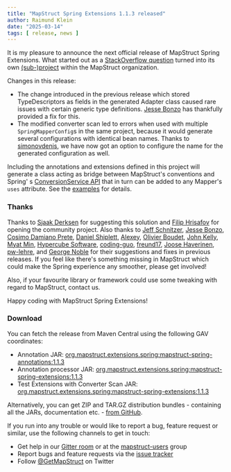 ```yaml
---
title: "MapStruct Spring Extensions 1.1.3 released"
author: Raimund Klein
date: "2025-03-14"
tags: [ release, news ]
---
```


It is my pleasure to announce the next official release of MapStruct Spring Extensions.
What started out as a [StackOverflow question](https://stackoverflow.com/q/58081224/3361467) turned into its
own [(sub-)project](https://github.com/mapstruct/mapstruct-spring-extensions) within the MapStruct organization.

Changes in this release:

- The change introduced in the previous release which stored TypeDescriptors as fields in the generated Adapter class caused rare issues with certain generic type definitions. [Jesse Bonzo](https://github.com/jbonzohln) has thankfully provided a fix for this. 
- The modified converter scan led to errors when used with multiple `SpringMapperConfig`s in the same project, because it would generate several configurations with identical bean names. Thanks to [simonovdenis](https://github.com/simonovdenis), we have now got an option to configure the name for the generated configuration as well.

Including the annotations and extensions defined in this project will generate a class acting as bridge between
MapStruct's conventions and Spring'
s [ConversionService API](https://docs.spring.io/spring-framework/docs/current/reference/html/core.html#core-convert-ConversionService-API)
that in turn can be added to any Mapper's `uses` attribute. See
the [examples](https://github.com/mapstruct/mapstruct-spring-extensions/tree/master/examples) for details.

<!--more-->

### Thanks

Thanks to [Sjaak Derksen](https://github.com/sjaakd) for suggesting this solution
and [Filip Hrisafov](https://github.com/filiphr) for opening the community project.
Also thanks
to [Jeff Schnitzer](https://github.com/stickfigure), [Jesse Bonzo](https://github.com/jbonzohln), [Cosimo Damiano Prete](https://github.com/cdprete), [Daniel Shiplett](https://github.com/danielshiplett), [Alexey](https://github.com/PRIESt512), [Olivier Boudet](https://github.com/olivierboudet), [John Kelly](https://github.com/postalservice14), [Myat Min](https://github.com/myatmin), [Hypercube Software](https://github.com/hypercube-software), [coding-guo](https://github.com/coding-guo), [freund17](https://github.com/freund17), [Joose Haverinen](https://github.com/joosehav), [pw-lehre](https://github.com/pw-lehre),
and [George Noble](https://github.com/giorgioscia) for their suggestions and fixes in previous releases.
If you feel like there's something missing in MapStruct which could make the Spring experience any smoother, please get
involved!

Also, if your favourite library or framework could use some tweaking with regard to MapStruct, contact us.

Happy coding with MapStruct Spring Extensions!

### Download

You can fetch the release from Maven Central using the following GAV coordinates:

* Annotation
  JAR: [org.mapstruct.extensions.spring:mapstruct-spring-annotations:1.1.3](http://search.maven.org/#artifactdetails|org.mapstruct.extensions.spring|mapstruct-spring-annotations|1.1.3|jar)
* Annotation processor
  JAR: [org.mapstruct.extensions.spring:mapstruct-spring-extensions:1.1.3](http://search.maven.org/#artifactdetails|org.mapstruct.extensions.spring|mapstruct-spring-extensions|1.1.3|jar)
* Test Extensions with Converter Scan
  JAR: [org.mapstruct.extensions.spring:mapstruct-spring-extensions:1.1.3](http://search.maven.org/#artifactdetails|org.mapstruct.extensions.spring|mapstruct-spring-test-extensions|1.1.3|jar)

Alternatively, you can get ZIP and TAR.GZ distribution bundles - containing all the JARs, documentation
etc. - [from GitHub](https://github.com/mapstruct/mapstruct-spring-extensions/releases/tag/v1.1.3).

If you run into any trouble or would like to report a bug, feature request or similar, use the following channels to get
in touch:

* Get help in our [Gitter room](https://gitter.im/mapstruct/mapstruct-users) or at
  the [mapstruct-users](https://groups.google.com/forum/?fromgroups#!forum/mapstruct-users) group
* Report bugs and feature requests via
  the [issue tracker](https://github.com/mapstruct/mapstruct-spring-extensions/issues)
* Follow [@GetMapStruct](https://twitter.com/GetMapStruct) on Twitter
